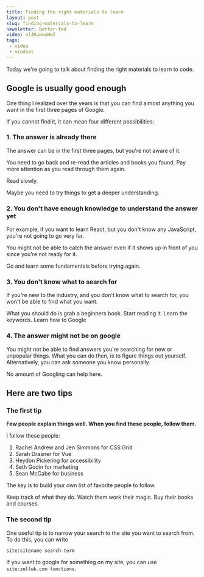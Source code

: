 ```yaml
---
title: Finding the right materials to learn
layout: post
slug: finding-materials-to-learn
newsletter: better-fed
video: olJKuwvoWwI
tags:
 - video
 - mindset
---
```


Today we're going to talk about finding the right materials to learn to code.

<!--more-->

## Google is usually good enough

One thing I realized over the years is that you can find almost anything you want in the first three pages of Google.

If you cannot find it, it can mean four different possibilities:

### 1. The answer is already there

The answer can be in the first three pages, but you're not aware of it.

You need to go back and re-read the articles and books you found. Pay more attention as you read through them again.

Read slowly.

Maybe you need to try things to get a deeper understanding.

### 2. You don't have enough knowledge to understand the answer yet

For example, if you want to learn React, but you don't know any JavaScript, you're not going to go very far.

You might not be able to catch the answer even if it shows up in front of you since you're not ready for it.

Go and learn some fundamentals before trying again.

### 3. You don't know what to search for

If you're new to the industry, and you don't know what to search for, you won't be able to find what you want.

What you should do is grab a beginners book. Start reading it. Learn the keywords. Learn how to Google

### 4. The answer might not be on google

You might not be able to find answers you're searching for new or unpopular things. What you can do then, is to figure things out yourself. Alternatively, you can ask someone you know personally.

No amount of Googling can help here.

## Here are two tips

### The first tip

**Few people explain things well. When you find these people, follow them.**

I follow these people:

1. Rachel Andrew and Jen Simmons for CSS Grid
2. Sarah Drasner for Vue
3. Heydon Pickering for accessibility
4. Seth Godin for marketing
5. Sean McCabe for business

The key is to build your own list of favorite people to follow.

Keep track of what they do. Watch them work their magic. Buy their books and courses.

### The second tip

One useful tip is to narrow your search to the site you want to search from. To do this, you can write

```
site:sitename search-term
```

If you want to google for something on my site, you can use `site:zellwk.com functions`.
